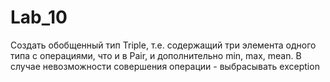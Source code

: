 # Lab_10
Создать обобщенный тип Triple, т.е. содержащий три элемента одного типа с операциями, что и в Pair, 
и дополнительно min, max, mean. В случае невозможности совершения операции - выбрасывать exception
